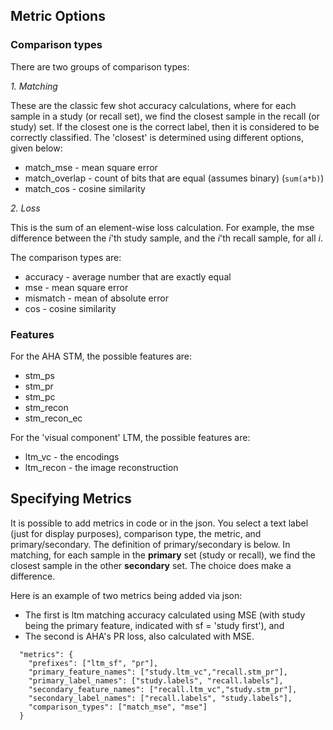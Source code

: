 
## Metric Options

### Comparison types

There are two groups of comparison types:

*1. Matching*

These are the classic few shot accuracy calculations, where for each sample in a study (or recall set), we find the closest sample in the recall (or study) set.
If the closest one is the correct label, then it is considered to be correctly classified.
The 'closest' is determined using different options, given below:

- match_mse - mean square error
- match_overlap - count of bits that are equal (assumes binary) (`sum(a*b)`)
- match_cos - cosine similarity

*2. Loss*

This is the sum of an element-wise loss calculation.
For example, the mse difference between the *i*'th study sample, and the *i*'th recall sample, for all *i*.

The comparison types are:

- accuracy - average number that are exactly equal
- mse - mean square error
- mismatch - mean of absolute error
- cos - cosine similarity

### Features

For the AHA STM, the possible features are:

- stm_ps
- stm_pr
- stm_pc
- stm_recon
- stm_recon_ec

For the 'visual component' LTM, the possible features are:

- ltm_vc - the encodings
- ltm_recon - the image reconstruction

## Specifying Metrics

It is possible to add metrics in code or in the json.
You select a text label (just for display purposes), comparison type, the metric, and primary/secondary.
The definition of primary/secondary is below.
In matching, for each sample in the **primary** set (study or recall), we find the closest sample in the other **secondary** set.
The choice does make a difference.

Here is an example of two metrics being added via json:
- The first is ltm matching accuracy calculated using MSE (with study being the primary feature, indicated with sf = 'study first'), and
- The second is AHA's PR loss, also calculated with MSE.

```
  "metrics": {
    "prefixes": ["ltm_sf", "pr"],
    "primary_feature_names": ["study.ltm_vc","recall.stm_pr"],
    "primary_label_names": ["study.labels", "recall.labels"],
    "secondary_feature_names": ["recall.ltm_vc","study.stm_pr"],
    "secondary_label_names": ["recall.labels", "study.labels"],
    "comparison_types": ["match_mse", "mse"]
  }
```
